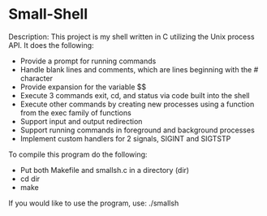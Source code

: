 # Small-Shell

Description: This project is my shell written in C utilizing the Unix process API. It does the following:
- Provide a prompt for running commands
- Handle blank lines and comments, which are lines beginning with the # character
- Provide expansion for the variable $$
- Execute 3 commands exit, cd, and status via code built into the shell
- Execute other commands by creating new processes using a function from the exec family of functions
- Support input and output redirection
- Support running commands in foreground and background processes
- Implement custom handlers for 2 signals, SIGINT and SIGTSTP

To compile this program do the following:
- Put both Makefile and smallsh.c in a directory (dir)
- cd dir
- make

If you would like to use the program, use:
./smallsh
